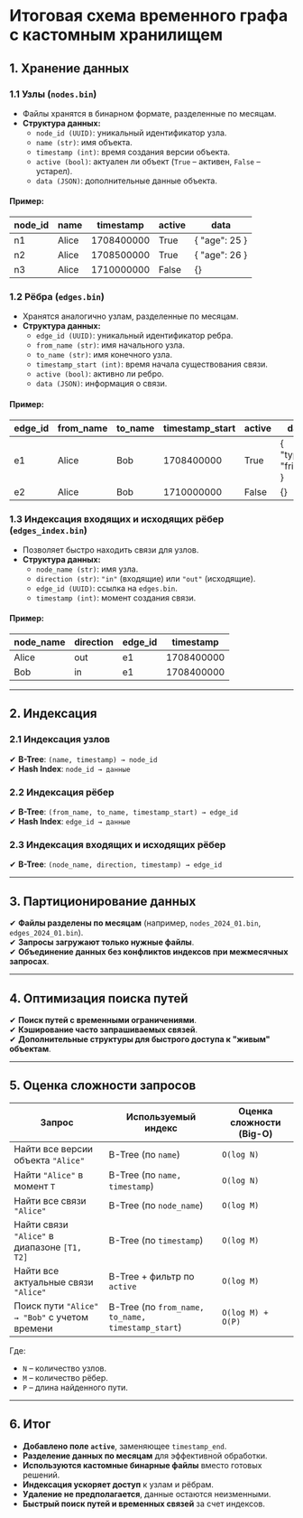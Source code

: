 # Итоговая схема временного графа с кастомным хранилищем

## 1. Хранение данных

### 1.1 Узлы (`nodes.bin`)
- Файлы хранятся в бинарном формате, разделенные по месяцам.
- **Структура данных:**
  - `node_id (UUID)`: уникальный идентификатор узла.
  - `name (str)`: имя объекта.
  - `timestamp (int)`: время создания версии объекта.
  - `active (bool)`: актуален ли объект (`True` – активен, `False` – устарел).
  - `data (JSON)`: дополнительные данные объекта.

#### Пример:
| node_id | name  | timestamp  | active | data           |
|---------|-------|------------|--------|----------------|
| n1      | Alice | 1708400000 | True   | { "age": 25 }  |
| n2      | Alice | 1708500000 | True   | { "age": 26 }  |
| n3      | Alice | 1710000000 | False  | {}             |

### 1.2 Рёбра (`edges.bin`)
- Хранятся аналогично узлам, разделенные по месяцам.
- **Структура данных:**
  - `edge_id (UUID)`: уникальный идентификатор ребра.
  - `from_name (str)`: имя начального узла.
  - `to_name (str)`: имя конечного узла.
  - `timestamp_start (int)`: время начала существования связи.
  - `active (bool)`: активно ли ребро.
  - `data (JSON)`: информация о связи.

#### Пример:
| edge_id | from_name | to_name | timestamp_start | active | data               |
|---------|----------|--------|-----------------|--------|--------------------|
| e1      | Alice    | Bob    | 1708400000      | True   | { "type": "friend" } |
| e2      | Alice    | Bob    | 1710000000      | False  | {}                 |

### 1.3 Индексация входящих и исходящих рёбер (`edges_index.bin`)
- Позволяет быстро находить связи для узлов.
- **Структура данных:**
  - `node_name (str)`: имя узла.
  - `direction (str)`: `"in"` (входящие) или `"out"` (исходящие).
  - `edge_id (UUID)`: ссылка на `edges.bin`.
  - `timestamp (int)`: момент создания связи.

#### Пример:
| node_name | direction | edge_id | timestamp  |
|-----------|----------|---------|------------|
| Alice     | out      | e1      | 1708400000 |
| Bob       | in       | e1      | 1708400000 |

---

## 2. Индексация

### 2.1 Индексация узлов
✔ **B-Tree**: `(name, timestamp) → node_id`  
✔ **Hash Index**: `node_id → данные`

### 2.2 Индексация рёбер
✔ **B-Tree**: `(from_name, to_name, timestamp_start) → edge_id`  
✔ **Hash Index**: `edge_id → данные`

### 2.3 Индексация входящих и исходящих рёбер
✔ **B-Tree**: `(node_name, direction, timestamp) → edge_id`

---

## 3. Партиционирование данных
✔ **Файлы разделены по месяцам** (например, `nodes_2024_01.bin`, `edges_2024_01.bin`).  
✔ **Запросы загружают только нужные файлы**.  
✔ **Объединение данных без конфликтов индексов при межмесячных запросах**.  

---

## 4. Оптимизация поиска путей
✔ **Поиск путей с временными ограничениями**.  
✔ **Кэширование часто запрашиваемых связей**.  
✔ **Дополнительные структуры для быстрого доступа к "живым" объектам**.  

---

## 5. Оценка сложности запросов

| Запрос | Используемый индекс | Оценка сложности (Big-O) |
|--------|---------------------|--------------------------|
| Найти все версии объекта `"Alice"` | B-Tree (по `name`) | `O(log N)` |
| Найти `"Alice"` в момент `T` | B-Tree (по `name, timestamp`) | `O(log N)` |
| Найти все связи `"Alice"` | B-Tree (по `node_name`) | `O(log M)` |
| Найти связи `"Alice"` в диапазоне `[T1, T2]` | B-Tree (по `timestamp`) | `O(log M)` |
| Найти все актуальные связи `"Alice"` | B-Tree + фильтр по `active` | `O(log M)` |
| Поиск пути `"Alice" → "Bob"` с учетом времени | B-Tree (по `from_name, to_name, timestamp_start`) | `O(log M) + O(P)` |

Где:  
- `N` – количество узлов.  
- `M` – количество рёбер.  
- `P` – длина найденного пути.

---

## 6. Итог
- **Добавлено поле `active`**, заменяющее `timestamp_end`.  
- **Разделение данных по месяцам** для эффективной обработки.  
- **Используются кастомные бинарные файлы** вместо готовых решений.  
- **Индексация ускоряет доступ** к узлам и рёбрам.  
- **Удаление не предполагается**, данные остаются неизменными.  
- **Быстрый поиск путей и временных связей** за счет индексов.  
